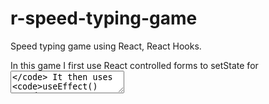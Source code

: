 # r-speed-typing-game
Speed typing game using React, React Hooks.

In this game I first use React controlled forms to setState for <code><textarea /></code>
It then uses <code>useEffect()</code> to set a timer that counts down by using <code>prevTimeLeft</code> This then updates evertime <code>[timeLeft]</code> changes.